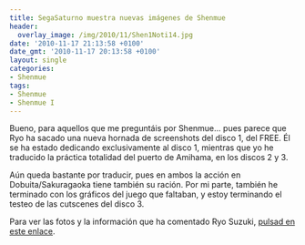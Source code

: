 ```yaml
---
title: SegaSaturno muestra nuevas imágenes de Shenmue
header:
  overlay_image: /img/2010/11/Shen1Noti14.jpg
date: '2010-11-17 21:13:58 +0100'
date_gmt: '2010-11-17 20:13:58 +0100'
layout: single
categories:
- Shenmue
tags:
- Shenmue
- Shenmue I
---
```

Bueno, para aquellos que me preguntáis por Shenmue... pues parece que Ryo 
ha sacado una nueva hornada de screenshots del disco 1, del FREE. Él se ha 
estado dedicando exclusivamente al disco 1, mientras que yo he traducido la 
práctica totalidad del puerto de Amihama, en los discos 2 y 3.

Aún queda bastante por traducir, pues en ambos la acción en Dobuita/Sakuragaoka 
tiene también su ración. Por mi parte, también he terminado con los gráficos 
del juego que faltaban, y estoy terminando el testeo de las cutscenes del disco 3.

Para ver las fotos y la información que ha comentado Ryo Suzuki, [pulsad en este 
enlace](http://www.segasaturno.com/portal/viewtopic.php?f=19&amp;t=5164&amp;highlight=).
